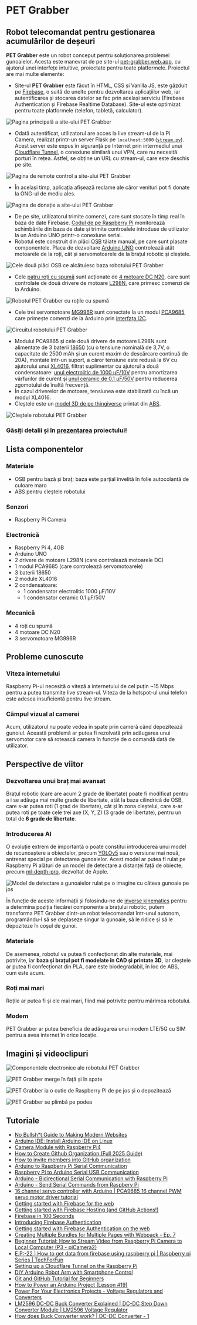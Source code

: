 # PET Grabber

## Robot telecomandat pentru gestionarea acumulărilor de deșeuri

**PET Grabber** este un robot conceput pentru soluționarea problemei gunoaielor. Acesta este manevrat de pe site-ul [pet-grabber.web.app](https://pet-grabber.web.app), cu ajutorul unei interfețe intuitive, proiectate pentru toate platformele. Proiectul are mai multe elemente:

* Site-ul **PET Grabber** este făcut în HTML, CSS și Vanilla JS, este găzduit pe [Firebase](https://firebase.google.com/), o suită de unelte pentru dezvoltarea aplicațiilor web, iar autentificarea și stocarea datelor se fac prin același serviciu (Firebase Authentication și Firebase Realtime Database). Site-ul este optimizat pentru toate platformele (telefon, tabletă, calculator).

![Pagina principală a site-ului PET Grabber](/images/01.png)

* Odată autentificat, utilizatorul are acces la live stream-ul de la Pi Camera, realizat printr-un server Flask pe `localhost:5000` ([`stream.py`](/robot/stream.py)). Acest server este expus în siguranță pe Internet prin intermediul unui [Cloudflare Tunnel](https://developers.cloudflare.com/cloudflare-one/connections/connect-networks/), o conexiune similară unui VPN, care nu necesită porturi în rețea. Astfel, se obține un URL cu stream-ul, care este deschis pe site. 

![Pagina de remote control a site-ului PET Grabber](/images/09.png)

* În același timp, aplicația afișează reclame ale căror venituri pot fi donate la ONG-ul de mediu ales.

![Pagina de donație a site-ului PET Grabber](/images/10.png)

* De pe site, utilizatorul trimite comenzi, care sunt stocate în timp real în baza de date Firebase. [Codul de pe Raspberry Pi](/robot/cod_raspberry.py) monitorează schimbările din baza de date și trimite controalele introduse de utilizator la un Arduino UNO printr-o conexiune serial.
* Robotul este construit din plăci [OSB](https://ro.wikipedia.org/wiki/OSB) tăiate manual, pe care sunt plasate componentele. Placa de dezvoltare [Arduino UNO](https://docs.arduino.cc/hardware/uno-rev3/) controlează atât motoarele de la roți, cât și servomotoarele de la brațul robotic și cleștele. 

![Cele două plăci OSB ce alcătuiesc baza robotului PET Grabber](/images/03.JPEG)

* Cele [patru roți cu spumă](https://sigmanortec.ro/set-4-roti-din-spuma-rc-67x26-et3) sunt acționate de [4 motoare DC N20](https://www.bitmi.ro/electronica/micromotor-cu-reductie-n20-dc-3-6v-120rpm-10689.html), care sunt controlate de două drivere de motoare [L298N](https://www.emag.ro/modul-driver-motoare-l298n-compatibil-arduino-tri434/pd/DXK3ZQBBM/), care primesc comenzi de la Arduino.

![Robotul PET Grabber cu roțile cu spumă](/images/04.JPEG)

* Cele trei servomotoare [MG996R](https://sigmanortec.ro/servomotor-mg996r-180-13kg) sunt conectate la un modul [PCA9685](https://www.emag.ro/placa-dezvoltare-general-pca9685-16-canale-pwm-12-biti-interfata-iic-alimentare-dc5-10v-gd-0015/pd/DDPYV8YBM/), care primește comenzi de la Arduino prin [interfața I2C](https://en.wikipedia.org/wiki/I%C2%B2C).

![Circuitul robotului PET Grabber](/images/05.JPEG)

* Modulul PCA9865 și cele două drivere de motoare L298N sunt alimentate de 3 baterii [18650](https://www.emag.ro/acumulator-samsung-18650-li-ion-3-7v-25r-curent-maxim-de-descarcare-20a-pentru-dispozitive-electronice-boxe-portabile-tigari-electronice-si-alte-dispozitive-r031100mahbp2/pd/D1WR13BBM/) (cu o tensiune nominală de 3,7V, o capacitate de 2500 mAh și un curent maxim de descărcare continuă de 20A), montate într-un suport, a căror tensiune este redusă la 6V cu ajutorului unui [XL4016](https://www.emag.ro/convertor-descendente-xl4016-1-25-36v-8a-dc-dc-cu-voltmetru-multicolor-step-down-xl4016-disp/pd/DQW798MBM/), filtrat suplimentar cu ajutorul a două condensatoare: [unul electrolitic de 1000 μF/10V](https://www.emag.ro/condensator-electrolitic-1000uf-10v-dc-105-c-elite-pf1a102mnn1016-t128660/pd/D40717MBM/) pentru amortizarea vârfurilor de curent și [unul ceramic de 0.1 μF/50V](https://www.emag.ro/condensator-ceramic-0-1uf-50v-x7r-vishay-k104k10x7rf5uh5-t275622/pd/DY9D7KYBM/) pentru reducerea zgomotului de înaltă frecvență.
* În cazul driverelor de motoare, tensiunea este stabilizată cu încă un modul XL4016.
* Cleștele este un [model 3D de pe thingiverse](https://www.thingiverse.com/thing:2661755) printat din [ABS](https://en.wikipedia.org/wiki/Acrylonitrile_butadiene_styrene).

![Cleștele robotului PET Grabber](images/07.JPEG)

### Găsiți detalii și în [prezentarea](./Prezentare.pdf) proiectului!

## Lista componentelor

### Materiale

- OSB pentru bază și braț; baza este parțial învelită în folie autocolantă de culoare maro
- ABS pentru cleștele robotului

### Senzori

- Raspberry Pi Camera

### Electronică

- Raspberry Pi 4, 4GB
- Arduino UNO
- 2 drivere de motoare L298N (care controlează motoarele DC)
- 1 modul PCA9685 (care controlează servomotoarele)
- 3 baterii 18650
- 2 module XL4016
- 2 condensatoare:
  - 1 condensator electrolitic 1000 μF/10V
  - 1 condensator ceramic 0.1 μF/50V

### Mecanică

- 4 roți cu spumă
- 4 motoare DC N20
- 3 servomotoare MG996R

## Probleme cunoscute
### Viteza internetului

Raspberry Pi-ul necesită o viteză a internetului de cel puțin ~15 Mbps pentru a putea transmite live stream-ul. Viteza de la hotspot-ul unui telefon este adesea insuficientă pentru live stream.

### Câmpul vizual al camerei

Acum, utilizatorul nu poate vedea în spate prin cameră când depozitează gunoiul. Această problemă ar putea fi rezolvată prin adăugarea unui servomotor care să rotească camera în funcție de o comandă dată de utilizator.

## Perspective de viitor

### Dezvoltarea unui braț mai avansat

Brațul robotic (care are acum 2 grade de libertate) poate fi modificat pentru a i se adăuga mai multe grade de libertate, atât la baza cilindrică de OSB, care s-ar putea roti (1 grad de libertate), cât și în zona cleștelui, care s-ar putea roti pe toate cele trei axe (X, Y, Z) (3 grade de libertate), pentru un total de **6 grade de libertate**.

### Introducerea AI

O evoluție extrem de importantă o poate constitui introducerea unui model de recunoaștere a obiectelor, precum [YOLOv5](https://github.com/ultralytics/yolov5) sau o versiune mai nouă, antrenat special pe detectarea gunoaielor. Acest model ar putea fi rulat pe Raspberry Pi alături de un model de detectare a distanței față de obiecte, precum [ml-depth-pro](https://github.com/apple/ml-depth-pro), dezvoltat de Apple.

![Model de detectare a gunoaielor rulat pe o imagine cu câteva gunoaie pe jos](/images/08.jpg)

În funcție de aceste informații și folosindu-ne de [inverse kinematics](https://en.wikipedia.org/wiki/Inverse_kinematics) pentru a determina poziția fiecărei componente a brațului robotic, putem transforma PET Grabber dintr-un robot telecomandat într-unul autonom, programându-l să se deplaseze singur la gunoaie, să le ridice și să le depoziteze în coșul de gunoi.

### Materiale

De asemenea, robotul va putea fi confecționat din alte materiale, mai potrivite, iar **baza și brațul pot fi modelate în CAD și printate 3D**, iar cleștele ar putea fi confecționat din PLA, care este biodegradabil, în loc de ABS, cum este acum.

### Roți mai mari

Roțile ar putea fi și ele mai mari, fiind mai potrivite pentru mărimea robotului.

### Modem

PET Grabber ar putea beneficia de adăugarea unui modem LTE/5G cu SIM pentru a avea internet în orice locație.

## Imagini și videoclipuri

![Componentele electronice ale robotului PET Grabber](images/06.JPEG)

![PET Grabber merge în față și în spate](https://pouch.jumpshare.com/preview/NYnki9dxccLx6Bs1PPf76v7KxpWWnX2SNzj2oUtCs9fwljwsnfAF1cG-kmiSaMeIFz7t5nMdDMD4uY0VTCGnPQDtD42k84wLIYqvKC0FhrM)


![PET Grabber ia o cutie de Raspberry Pi de pe jos și o depozitează](https://pouch.jumpshare.com/preview/kg5sDdfajPv8pzOL5yC32NLcjEtmen9e2-JUrODQY981Q8zvlWOjpVm-SfF76jG4Fz7t5nMdDMD4uY0VTCGnPcYMFPrGiu4BZc4l0t4I7Ec)

![PET Grabber se plimbă pe podea](https://media1.giphy.com/media/v1.Y2lkPTc5MGI3NjExYzJxZ3c0bmRteDRmNmF2a3p0eXg2aDF0MDhvd3E2azA2NnlmY25paCZlcD12MV9pbnRlcm5hbF9naWZfYnlfaWQmY3Q9Zw/Ar5RN5BVe6RC5R0H8x/giphy.gif)

## Tutoriale

- [No Bullsh*t Guide to Making Modern Websites](https://www.youtube.com/watch?v=WAV66F-Zbio)
- [Arduino IDE: Install Arduino IDE on Linux](https://www.youtube.com/watch?v=eelTpgfa4Y8)
- [Camera Module with Raspberry Pi4](https://www.youtube.com/watch?v=0hrF8Wq8SS)
- [How to Create Github Organization (Full 2025 Guide)](https://www.youtube.com/watch?v=6Byb4wWpPSQ)
- [How to invite members into GitHub organization](https://www.youtube.com/watch?v=2taOQx3u-eM)
- [Arduino to Raspberry Pi Serial Communication](https://www.youtube.com/watch?v=k6t9hNteEX0)
- [Raspberry Pi to Arduino Serial USB Communication](https://www.youtube.com/watch?v=xc9rUI0F6Iw)
- [Arduino - Bidirectional Serial Communication with Raspberry Pi](https://www.youtube.com/watch?v=OJtpA_qTNL0)
- [Arduino - Send Serial Commands from Raspbery Pi](https://www.youtube.com/watch?v=CSUFpPlSbbY)
- [16 channel servo controller with Arduino | PCA9685 16 channel PWM servo motor driver tutorial](https://www.youtube.com/watch?v=vvqUnWweFDs)
- [Getting started with Firebase for the web](https://www.youtube.com/watch?v=rQvOAnNvcNQ)
- [Getting started with Firebase Hosting (and GitHub Actions!)](https://www.youtube.com/watch?v=P0x0LmiknJc)
- [Firebase in 100 Seconds](https://www.youtube.com/watch?v=vAoB4VbhRzM)
- [Introducing Firebase Authentication](https://www.youtube.com/watch?v=8sGY55yxicA)
- [Getting started with Firebase Authentication on the web](https://www.youtube.com/watch?v=rbuSx1yEgV8)
- [Creating Multiple Bundles for Multiple Pages with Webpack - Ep. 7](https://www.youtube.com/watch?v=PcPzKMZzyqc)
- [Beginner Tutorial: How to Stream Video from Raspberry Pi Camera to Local Computer (P3 - piCamera2)](https://www.youtube.com/watch?v=NOAY1aaVPAw)
- [E.P:-22 | How to get data from firebase using raspberry pi | Raspberry pi Series | TechForFun](https://www.youtube.com/watch?v=WcXcKzkM2J0)
- [Setting up a Cloudflare Tunnel on the Raspberry Pi](https://www.youtube.com/watch?v=fZTSW2r97C0)
- [DIY Arduino Robot Arm with Smartphone Control](https://www.youtube.com/watch?v=_B3gWd3A_SI)
- [Git and GitHub Tutorial for Beginners](https://www.youtube.com/watch?v=tRZGeaHPoaw)
- [How to Power an Arduino Project (Lesson #19)](https://www.youtube.com/watch?v=I7MrL5Q7zvY)
- [Power For Your Electronics Projects - Voltage Regulators and Converters](https://www.youtube.com/watch?v=IT19dg73nKU)
- [LM2596 DC-DC Buck Converter Explained | DC-DC Step Down Converter Module | LM2596 Voltage Regulator](https://www.youtube.com/watch?v=DXM_xiR0o1c)
- [How does Buck Converter work? | DC-DC Converter - 1](https://www.youtube.com/watch?v=W6NOV6b8kxs)
